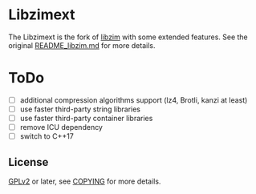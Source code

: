 Libzimext
======
The Libzimext is the fork of [libzim](https://github.com/openzim/libzim) with some extended features.
See the original [README_libzim.md](README_libzim.md) for more details.

ToDo
======
- [ ] additional compression algorithms support (lz4, Brotli, kanzi at least)
- [ ]  use faster third-party string libraries
- [ ]  use faster third-party container libraries
- [ ]  remove ICU dependency
- [ ]  switch to C++17

License
-------
[GPLv2](https://www.gnu.org/licenses/old-licenses/gpl-2.0.en.html) or later, see [COPYING](COPYING) for more details.
